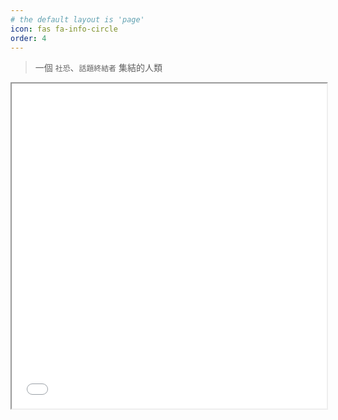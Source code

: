 ```yaml
---
# the default layout is 'page'
icon: fas fa-info-circle
order: 4
---
```


>一個 ```社恐```、```話題終結者``` 集結的人類

<iframe src="../i-am/" width="100%" height="520px"></iframe>
